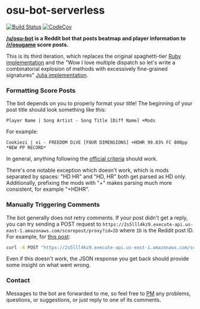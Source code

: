 # osu-bot-serverless

[![Build Status](https://travis-ci.org/christopher-dG/osu-bot-serverless.svg?branch=master)](https://travis-ci.org/christopher-dG/osu-bot-serverless)
[![CodeCov](https://codecov.io/gh/christopher-dG/osu-bot-serverless/branch/master/graph/badge.svg)](https://codecov.io/gh/christopher-dG/osu-bot-serverless)

**[/u/osu-bot](https://reddit.com/u/osu-bot) is a Reddit bot that posts beatmap and player information to [/r/osugame](https://reddit.com/r/osugame) score posts.**

This is its third iteration, which replaces the original spaghetti-tier [Ruby implementation](https://github.com/christopher-dG/osu-bot) and the "Wow I love multiple dispatch so let's write a combinatorial explosion of methods with excessively fine-grained signatures" [Julia implementation](https://github.com/christopher-dG/OsuBot.jl).

### Formatting Score Posts

The bot depends on you to properly format your title! The beginning of your post title should look something like this:

```
Player Name | Song Artist - Song Title [Diff Name] +Mods
```

For example:

```
Cookiezi | xi - FREEDOM DiVE [FOUR DIMENSIONS] +HDHR 99.83% FC 800pp *NEW PP RECORD*
```

In general, anything following the [official criteria](https://redd.it/7gzfhp) should work.

There's one notable exception which doesn't work, which is mods separated by spaces: "HD HR" and "HD, HR" both get parsed as HD only.
Additionally, prefixing the mods with "+" makes parsing much more consistent, for example "+HDHR".

### Manually Triggering Comments

The bot generally does not retry comments.
If your post didn't get a reply, you can try sending a POST request to `https://2s5lll4kz9.execute-api.us-east-1.amazonaws.com/scorepost/proxy?id=ID` where `ID` is the Reddit post ID.
For example, for [this post](https://www.reddit.com/r/osugame/comments/53l422/cookiezi_xi_freedom_dive_four_dimensions_hdhr/):

```sh
curl -X POST "https://2s5lll4kz9.execute-api.us-east-1.amazonaws.com/scorepost/proxy?id=53l422"
```

Even if this doesn't work, the JSON response you get back should provide some insight on what went wrong.

### Contact

Messages to the bot are forwarded to me, so feel free to [PM](https://www.reddit.com/message/compose/?to=osu-bot) any problems, questions, or suggestions, or just reply to one of its comments.
